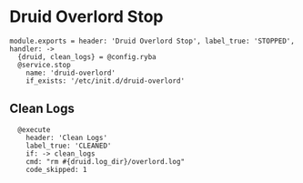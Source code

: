 
# Druid Overlord Stop

    module.exports = header: 'Druid Overlord Stop', label_true: 'STOPPED', handler: ->
      {druid, clean_logs} = @config.ryba
      @service.stop
        name: 'druid-overlord'
        if_exists: '/etc/init.d/druid-overlord'

## Clean Logs

      @execute
        header: 'Clean Logs'
        label_true: 'CLEANED'
        if: -> clean_logs
        cmd: "rm #{druid.log_dir}/overlord.log"
        code_skipped: 1
